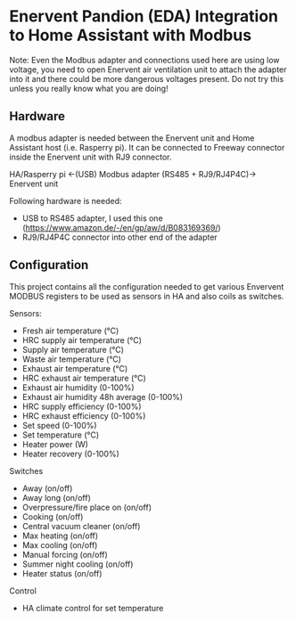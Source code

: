# Enervent Pandion (EDA) Integration to Home Assistant with Modbus

Note: Even the Modbus adapter and connections used here are using low voltage, you need to open Enervent air ventilation unit to attach the adapter into it and there could be more dangerous voltages present. Do not try this unless you really know what you are doing!

## Hardware

A modbus adapter is needed between the Enervent unit and Home Assistant host (i.e. Rasperry pi). It can be connected to Freeway connector inside the Enervent unit with RJ9 connector.

HA/Rasperry pi <-(USB) Modbus adapter (RS485 + RJ9/RJ4P4C)-> Enervent unit

Following hardware is needed:
* USB to RS485 adapter, I used this one (https://www.amazon.de/-/en/gp/aw/d/B083169369/)
* RJ9/RJ4P4C connector into other end of the adapter

## Configuration

This project contains all the configuration needed to get various Envervent MODBUS registers to be used as sensors in HA and also coils as switches.

Sensors:
* Fresh air temperature (°C)
* HRC supply air temperature (°C)
* Supply air temperature (°C)
* Waste air temperature (°C)
* Exhaust air temperature (°C)
* HRC exhaust air temperature (°C)
* Exhaust air humidity (0-100%)
* Exhaust air humidity 48h average (0-100%)
* HRC supply efficiency (0-100%)
* HRC exhaust efficiency (0-100%)
* Set speed (0-100%)
* Set temperature (°C)
* Heater power (W)
* Heater recovery (0-100%)

Switches
* Away (on/off)
* Away long (on/off)
* Overpressure/fire place on (on/off)
* Cooking (on/off)
* Central vacuum cleaner (on/off)
* Max heating (on/off)
* Max cooling (on/off)
* Manual forcing (on/off)
* Summer night cooling (on/off)
* Heater status (on/off)

Control
* HA climate control for set temperature

